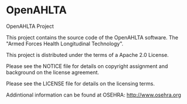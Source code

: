 OpenAHLTA
=========

OpenAHLTA Project

This project contains the source code of the OpenAHLTA software.
The "Armed Forces Health Longitudinal Technology".

This project is distributed under the terms of a Apache 2.0 License.

Please see the NOTICE file for details on copyright assignment and background
on the license agreement.

Please see the LICENSE file for details on the licensing terms.

Addintional information can be found at OSEHRA:  http://www.osehra.org
